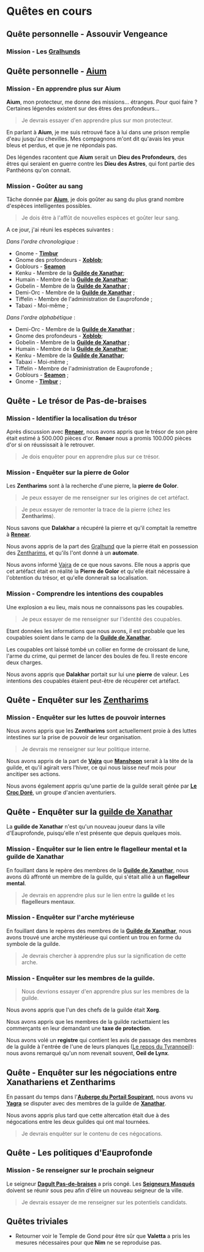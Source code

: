 # Quêtes en cours

## Quête personnelle - Assouvir Vengeance
### Mission - Les [Gralhunds](../ORGANISATIONS/Gralhunds.md)

## Quête personnelle - [**Aium**](../../HISTOIRE/Aiumhykl'itheth.md)
### Mission - En apprendre plus sur Aium
**Aium**, mon protecteur, me donne des missions... étranges. Pour quoi faire ? Certaines légendes existent sur des êtres des profondeurs... 

> Je devrais essayer d'en apprendre plus sur mon protecteur.

En parlant à **Aium**, je me suis retrouvé face à lui dans une prison remplie d'eau jusqu'au chevilles. Mes compagnons m'ont dit qu'avais les yeux bleus et perdus, et que je ne répondais pas.

Des légendes racontent que **Aium** serait un **Dieu des Profondeurs**, des êtres qui seraient en guerre contre les **Dieu des Astres**, qui font partie des Panthéons qu'on connait.

### Mission - Goûter au sang
Tâche donnée par [**Aium**](../../HISTOIRE/Aiumhykl'itheth.md), je dois goûter au sang du plus grand nombre d'espèces intelligentes possibles.

> Je dois être à l'affût de nouvelles espèces et goûter leur sang.

A ce jour, j'ai réuni les espèces suivantes :

*Dans l'ordre chronologique* :
* Gnome - [**Timbur**](../Lieux.md#le-temple-de-la-main-ouverte)
* Gnome des profondeurs - [**Xoblob**](../PERSONNAGES/Xoblob.md);
* Goblours - [**Seamon**](../PERSONNAGES/Seemon.md)
* Kenku - Membre de la [**Guilde de Xanathar**](../ORGANISATIONS/GuildeDeXanathar.md);
* Humain - Membre de la [**Guilde de Xanathar**](../ORGANISATIONS/GuildeDeXanathar.md);
* Gobelin - Membre de la [**Guilde de Xanathar**](../ORGANISATIONS/GuildeDeXanathar.md) ;
* Demi-Orc - Membre de la [**Guilde de Xanathar**](../ORGANISATIONS/GuildeDeXanathar.md) ;
* Tiffelin - Membre de l'administration de Eauprofonde ;
* Tabaxi - Moi-même ;

*Dans l'ordre alphabétique* : 
* Demi-Orc - Membre de la [**Guilde de Xanathar**](../ORGANISATIONS/GuildeDeXanathar.md) ;
* Gnome des profondeurs - [**Xoblob**](../PERSONNAGES/Xoblob.md);
* Gobelin - Membre de la [**Guilde de Xanathar**](../ORGANISATIONS/GuildeDeXanathar.md) ;
* Humain - Membre de la [**Guilde de Xanathar**](../ORGANISATIONS/GuildeDeXanathar.md);
* Kenku - Membre de la [**Guilde de Xanathar**](../ORGANISATIONS/GuildeDeXanathar.md);
* Tabaxi - Moi-même ;
* Tiffelin - Membre de l'administration de Eauprofonde ;
* Goblours - [**Seamon**](../PERSONNAGES/Seemon.md) ;
* Gnome - [**Timbur**](../Lieux.md#le-temple-de-la-main-ouverte) ;

## Quête - Le trésor de Pas-de-braises

### Mission - Identifier la localisation du trésor
Après discussion avec [**Renaer**](../PERSONNAGES/Rener-Pas-de-Braises.md), nous avons appris que le trésor de son père était estimé à 500.000 pièces d'or. **Renaer** nous a promis 100.000 pièces d'or si on réussissait à le retrouver.

> Je dois enquêter pour en apprendre plus sur ce trésor.

### Mission - Enquêter sur la pierre de Golor
Les **Zentharims** sont à la recherche d'une pierre, la **pierre de Golor**.

> Je peux essayer de me renseigner sur les origines de cet artéfact.

> Je peux essayer de remonter la trace de la pierre (chez les **Zentharims**).

Nous savons que **Dalakhar** a récupéré la pierre et qu'il comptait la remettre à [**Renear**](../PERSONNAGES/Rener-Pas-de-Braises.md).

Nous avons appris de la part des [Gralhund](../ORGANISATIONS/Gralhunds.md) que la pierre était en possession des [Zentharims](../ORGANISATIONS/Zentharims.md), et qu'ils l'ont donné à un **automate**.

Nous avons informé [Vajra](../PERSONNAGES/VajraSafahr.md) de ce que nous savons. Elle nous a appris que cet artéfact était en réalité la **Pierre de Golor** et qu'elle était nécessaire à l'obtention du trésor, et qu'elle donnerait sa localisation.

### Mission - Comprendre les intentions des coupables
Une explosion a eu lieu, mais nous ne connaissons pas les coupables.

> Je peux essayer de me renseigner sur l'identité des coupables.

Etant données les informations que nous avons, il est probable que les coupables soient dans le camp de la [**Guilde de Xanathar**](../ORGANISATIONS/GuildeDeXanathar.md).

Les coupables ont laissé tombé un collier en forme de croissant de lune, l'arme du crime, qui permet de lancer des boules de feu. Il reste encore deux charges.

Nous avons appris que **Dalakhar** portait sur lui une **pierre** de valeur. Les intentions des coupables étaient peut-être de récupérer cet artéfact.

## Quête - Enquêter sur les [Zentharims](../ORGANISATIONS/Zentharims.md)
### Mission - Enquêter sur les luttes de pouvoir internes
Nous avons appris que les **Zentharims** sont actuellement proie à des luttes intestines sur la prise de pouvoir de leur organisation.

> Je devrais me renseigner sur leur politique interne.

Nous avons appris de la part de [**Vajra**](../PERSONNAGES/VajraSafahr.md) que [**Manshoon**](../ORGANISATIONS/Zentharims.md#manshoon---maître-de-la-guilde) serait à la tête de la guilde, et qu'il agirait vers l'hiver, ce qui nous laisse neuf mois pour ancitiper ses actions. 

Nous avons également appris qu'une partie de la guilde serait gérée par [**Le Croc Doré**](../ORGANISATIONS/Zentharims.md#le-croc-doré), un groupe d'ancien aventuriers.

## Quête - Enquêter sur la [guilde de Xanathar](../ORGANISATIONS/GuildeDeXanathar.md)
La **guilde de Xanathar** n'est qu'un nouveau joueur dans la ville d'Eauprofonde, puisqu'elle n'est présente que depuis quelques mois.

### Mission - Enquêter sur le lien entre le flagelleur mental et la guilde de Xanathar
En fouillant dans le repère des membres de la [**Guilde de Xanathar**](../ORGANISATIONS/GuildeDeXanathar.md), nous avons dû affronté un membre de la guilde, qui s'était allié à un **flagelleur mental**.

> Je devrais en apprendre plus sur le lien entre la **guilde** et les **flagelleurs mentaux**.

### Mission - Enquêter sur l'arche mytérieuse
En fouillant dans le repères des membres de la [**Guilde de Xanathar**](../ORGANISATIONS/GuildeDeXanathar.md), nous avons trouvé une arche mystérieuse qui contient un trou en forme du symbole de la guilde.

> Je devrais chercher à apprendre plus sur la signification de cette arche.

### Mission - Enquêter sur les membres de la guilde.

> Nous devrions essayer d'en apprendre plus sur les membres de la guilde.

Nous avons appris que l'un des chefs de la guilde était **Xorg**.

Nous avons appris que les membres de la guilde rackettaient les commerçants en leur demandant une **taxe de protection**.

Nous avons volé un **registre** qui contient les avis de passage des membres de la guilde à l'entrée de l'une de leurs planques ([Le repos du Tyrannoeil](../Lieux.md#le-repos-du-tyranoeil)): nous avons remarqué qu'un nom revenait souvent, **Oeil de Lynx**.

## Quête - Enquêter sur les négociations entre Xanathariens et Zentharims
En passant du temps dans l'[**Auberge du Portail Soupirant**](../ORGANISATIONS/AubergeDuPortailSoupirant.md), nous avons vu [**Yagra**](../ORGANISATIONS/Zentharims.md#yagra) se disputer avec des membres de la guilde de [**Xanathar**](../ORGANISATIONS/GuildeDeXanathar.md). 

Nous avons appris plus tard que cette altercation était due à des négocations entre les deux guildes qui ont mal tournées. 

> Je devrais enquêter sur le contenu de ces négocations.

## Quête - Les politiques d'Eauprofonde

### Mission - Se renseigner sur le prochain seigneur
Le seigneur [**Dagult Pas-de-braises**](../PERSONNAGES/Dagult-Pas-de-Braises.md) a pris congé. Les [**Seigneurs Masqués**](../ORGANISATIONS/LesSeigneursMasqués.md) doivent se réunir sous peu afin d'élire un nouveau seigneur de la ville.

> Je devrais essayer de me renseigner sur les potentiels candidats.

## Quêtes triviales
* Retourner voir le Temple de Gond pour être sûr que **Valetta** a pris les mesures nécessaires pour que **Nim** ne se reproduise pas.